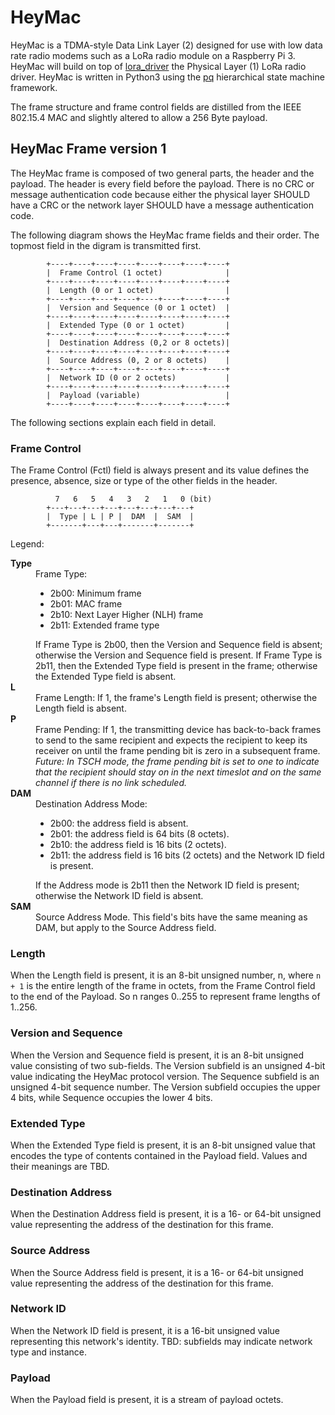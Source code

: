 # HeyMac

HeyMac is a TDMA-style Data Link Layer (2) designed for use with
low data rate radio modems such as a LoRa radio module on a Raspberry Pi 3.
HeyMac will build on top of [lora_driver](https://github.com/dwhall/lora_driver)
the Physical Layer (1) LoRa radio driver. 
HeyMac is written in Python3 using the [pq](https://github.com/dwhall/pq) 
hierarchical state machine framework.

The frame structure and frame control fields are distilled from
the IEEE 802.15.4 MAC and slightly altered to allow a 256 Byte payload.

## HeyMac Frame version 1

The HeyMac frame is composed of two general parts, the header and the payload.
The header is every field before the payload.
There is no CRC or message authentication code because either
the physical layer SHOULD have a CRC or
the network layer SHOULD have a message authentication code.

The following diagram shows the HeyMac frame fields and their order.
The topmost field in the digram is transmitted first.

```
        +----+----+----+----+----+----+----+----+
        |  Frame Control (1 octet)              |
        +----+----+----+----+----+----+----+----+
        |  Length (0 or 1 octet)                |
        +----+----+----+----+----+----+----+----+
        |  Version and Sequence (0 or 1 octet)  |
        +----+----+----+----+----+----+----+----+
        |  Extended Type (0 or 1 octet)         |
        +----+----+----+----+----+----+----+----+
        |  Destination Address (0,2 or 8 octets)|
        +----+----+----+----+----+----+----+----+
        |  Source Address (0, 2 or 8 octets)    |
        +----+----+----+----+----+----+----+----+
        |  Network ID (0 or 2 octets)           |
        +----+----+----+----+----+----+----+----+
        |  Payload (variable)                   |
        +----+----+----+----+----+----+----+----+
```

The following sections explain each field in detail.


### Frame Control

The Frame Control (Fctl) field is always present and its value defines
the presence, absence, size or type of the other fields in the header.

```
          7   6   5   4   3   2   1   0 (bit)
        +---+---+---+---+---+---+---+---+
        |  Type | L | P |  DAM  |  SAM  |
        +-------+---+---+-------+-------+
```

Legend:

<dl>
  <dt><strong>Type</strong></dt>
  <dd>Frame Type:
    <ul>
    <li>2b00: Minimum frame</li>
    <li>2b01: MAC frame</li>
    <li>2b10: Next Layer Higher (NLH) frame</li>
    <li>2b11: Extended frame type</li>
    </ul>
    If Frame Type is 2b00, then the Version and Sequence field is absent;
    otherwise the Version and Sequence field is present.
    If Frame Type is 2b11, then the Extended Type field is present in the frame;
    otherwise the Extended Type field is absent.
  </dd>
  <dt><strong>L</strong></dt>
  <dd>Frame Length:  If 1, the frame's Length field is present;
  otherwise the Length field is absent.
  </dd>
  <dt><strong>P</strong></dt>
  <dd>Frame Pending:  If 1, the transmitting device has back-to-back frames
  to send to the same recipient and expects the recipient to keep
  its receiver on until the frame pending bit is zero in a subsequent frame.
  <i>Future: In TSCH mode, the frame pending bit is set to one to indicate
  that the recipient should stay on in the next timeslot and on the same channel
  if there is no link scheduled.</i>
  </dd>
  <dt><strong>DAM</strong></dt>
  <dd>Destination Address Mode:
    <ul>
    <li>2b00: the address field is absent.</li>
    <li>2b01: the address field is 64 bits (8 octets).</li>
    <li>2b10: the address field is 16 bits (2 octets).</li>
    <li>2b11: the address field is 16 bits (2 octets)
    and the Network ID field is present.</li>
    </ul>
    If the Address mode is 2b11 then the Network ID field is present;
    otherwise the Network ID field is absent.
  </dd>
  <dt><strong>SAM</strong></dt>
  <dd>Source Address Mode.  This field's bits have the same meaning as DAM,
  but apply to the Source Address field.
  </dd>
</dl>


### Length

When the Length field is present, it is an 8-bit unsigned number, n,
where `n + 1` is the entire length of the frame in octets,
from the Frame Control field to the end of the Payload.
So n ranges 0..255 to represent frame lengths of 1..256.

### Version and Sequence

When the Version and Sequence field is present, it is an 8-bit unsigned value
consisting of two sub-fields.
The Version subfield is an unsigned 4-bit value indicating the HeyMac protocol version.
The Sequence subfield is an unsigned 4-bit sequence number.
The Version subfield occupies the upper 4 bits, while Sequence occupies the lower 4 bits.

### Extended Type

When the Extended Type field is present, it is an 8-bit unsigned value
that encodes the type of contents contained in the Payload field.
Values and their meanings are TBD.

### Destination Address

When the Destination Address field is present, it is a 16- or 64-bit unsigned value
representing the address of the destination for this frame.

### Source Address

When the Source Address field is present, it is a 16- or 64-bit unsigned value
representing the address of the destination for this frame.

### Network ID

When the Network ID field is present, it is a 16-bit unsigned value
representing this network's identity.
TBD: subfields may indicate network type and instance.

### Payload

When the Payload field is present, it is a stream of payload octets.
